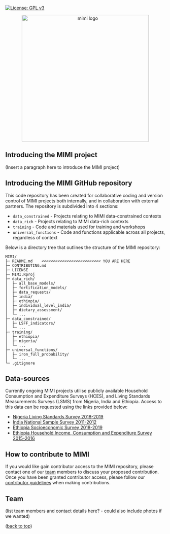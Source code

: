 [![License: GPL v3](https://img.shields.io/badge/License-GPLv3-blue.svg)](https://www.gnu.org/licenses/gpl-3.0)
<p align="center">
<img width=400 alt="mimi logo" src="https://github.com/kmtang/MIMI/assets/90572354/ca7e5489-a584-4721-b583-26e31e1789b0">
</p>

## Introducing the MIMI project
(Insert a paragraph here to introduce the MIMI project)

## Introducing the MIMI GitHub repository

This code repository has been created for collaborative coding and version control of MIMI projects both internally, and in collaboration with external partners. The repository is subdivided into 4 sections:

* `data_constrained` - Projects relating to MIMI data-constrained contexts<br>
* `data_rich` - Projects relating to MIMI data-rich contexts<br>
* `training` - Code and materials used for training and workshops<br>
* `universal_functions` - Code and functions applicable across all projects, regardless of context

Below is a directory tree that outlines the structure of the MIMI repository:
```
MIMI/
├─ README.md    <<<<<<<<<<<<<<<<<<<<<<<<<< YOU ARE HERE
├─ CONTRIBUTING.md
├─ LICENSE
├─ MIMI.Rproj
├─ data_rich/                              
│  ├─ all_base_models/
│  ├─ fortification_models/
│  ├─ data_requests/
│  ├─ india/
│  ├─ ethiopia/
│  ├─ individual_level_india/
│  ├─ dietary_assessment/
│  └─ ...
├─ data_constrained/
│  ├─ LSFF_indicators/
│  └─ ...
├─ training/
│  ├─ ethiopia/
│  ├─ nigeria/
│  └─ ...
├─ universal_functions/
│  ├─ iron_full_probability/
│  └─ ...                                
└─ .gitignore
```

## Data-sources

Currently ongoing MIMI projects utilise publicly available Household Consumption and Expenditure Surveys (HCES), and Living Standards Measurements Surveys (LSMS) from Nigeria, India and Ethiopia. Access to this data can be requested using the links provided below: <br>
* [Nigeria Living Standards Survey 2018-2019](https://microdata.worldbank.org/index.php/catalog/3827/get-microdata) <br>
* [India National Sample Survey 2011-2012](http://www.icssrdataservice.in/datarepository/index.php/catalog/135/related_materials) <br>
* [Ethiopia Socioeconomic Survey 2018-2019](https://microdata.worldbank.org/index.php/catalog/3823/get-microdata) <br>
* [Ethiopia Household Income, Consumption and Expenditure Survey 2015-2016](http://www.csa.gov.et/data-access-polices)

## How to contribute to MIMI

If you would like gain contributor access to the MIMI repository, please contact one of our [team](https://github.com/kmtang/MIMI/blob/mo/README.md#team) members to discuss your proposed contribution. Once you have been granted contributor access, please follow our [contributor guidelines](https://github.com/kmtang/MIMI/blob/main/CONTRIBUTING.md) when making contributions.

## Team

(list team members and contact details here? - could also include photos if we wanted)

<p align="left">(<a href="#readme-top">back to top</a>)</p>
